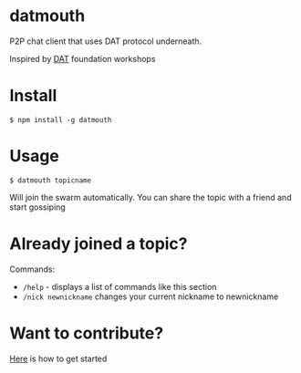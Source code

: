 # datmouth

P2P chat client that uses DAT protocol underneath.

Inspired by [DAT](https://dat.foundation/) foundation workshops

# Install

```
$ npm install -g datmouth
```

# Usage

```
$ datmouth topicname
```

Will join the swarm automatically. You can share the topic with a friend and start gossiping


# Already joined a topic?

Commands:
* `/help` - displays a list of commands like this section
* `/nick newnickname` changes your current nickname to newnickname

# Want to contribute?

[Here](docs/devs.md) is how to get started